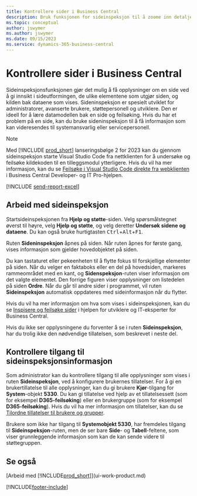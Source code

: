 ```yaml
---
title: Kontrollere sider i Business Central
description: Bruk funksjonen for sideinspeksjon til å zoome inn detaljer om sideutformingen og datakilden. Sideinspeksjonsfunksjonen er ideell for feilsøking av problemer med dataene.
ms.topic: conceptual
author: jswymer
ms.author: jswymer
ms.date: 09/15/2023
ms.service: dynamics-365-business-central
---
```


# <a name="inspecting-pages-in-business-central"></a>Kontrollere sider i Business Central

Sideinspeksjonsfunksjonen gjør det mulig å få opplysninger om en side ved å gi innsikt i sideutformingen, de ulike elementene som utgjør siden, og kilden bak dataene som vises. Sideninspeksjon er spesielt utviklet for administratorer, avanserte brukere, støttepersonell og utviklere. Den er ideell for å lære datamodellen bak en side og feilsøking. Hvis du har et problem på en side, kan du bruke sideninspeksjon til å få informasjon som kan videresendes til systemansvarlig eller servicepersonell.

> [!NOTE]  
> Med [!INCLUDE [prod_short](includes/prod_short.md)] lanseringsbølge 2 for 2023 kan du gjennom sideinspeksjon starte Visual Studio Code fra nettklienten for å undersøke og feilsøke kildekoden til en tilleggsmodul ytterligere. Hvis du vil ha mer informasjon, kan du se [Feilsøke i Visual Studio Code direkte fra webklienten](/dynamics365/business-central/dev-itpro/developer/devenv-troubleshoot-vscode-webclient) i Business Central Developer- og IT Pro-hjelpen.

[!INCLUDE [send-report-excel](includes/send-report-excel.md)]

## <a name="work-with-page-inspection"></a>Arbeid med sideinspeksjon

Startsideinspeksjonen fra **Hjelp og støtte**-siden. Velg spørsmålstegnet øverst til høyre, velg **Hjelp og støtte**, og velg deretter **Undersøk sidene og dataene**. Du kan også bruke hurtigtasten <kbd>Ctrl</kbd>+<kbd>Alt</kbd>+<kbd>F1</kbd>.

Ruten **Sideninspeksjon** åpnes på siden. Når ruten åpnes for første gang, vises informasjon som gjelder hovedobjektet på siden.

Du kan tastaturet eller pekeenheten til å flytte fokus til forskjellige elementer på siden. Når du velger en faktaboks eller en del på hovedsiden, markeres rammeområdet med en kant, og **Sidenspeksjon**-ruten viser informasjon om det valgte elementet. Den forrige figuren viser opplysninger om listedelen på siden **Ordre**. Når du går til andre sider i programmet, vil ruten **Sideinspeksjon** automatisk oppdateres med sideinformasjon når du flytter.

Hvis du vil ha mer informasjon om hva som vises i sideinspeksjonen, kan du se [Inspisere og feilsøke sider](/dynamics365/business-central/dev-itpro/developer/devenv-inspecting-pages) i hjelpen for utviklere og IT-eksperter for Business Central.

Hvis du ikke ser opplysningene du forventer å se i ruten **Sideinspeksjon**, har du trolig ikke den nødvendige tillatelsen, som beskrevet i neste del.

## <a name="controlling-access-to-page-inspection-details"></a>Kontrollere tilgang til sideinspeksjonsinformasjon

Som administrator kan du kontrollere tilgang til alle opplysninger som vises i ruten **Sideinspeksjon**, ved å konfigurere brukernes tillatelser. For å gi en brukertillatelse til alle opplysninger, kan du gi brukere **Kjør**-tilgang for **System**-objekt **5330**. Du kan gi tillatelse ved hjelp av et tillatelsessett (som for eksempel **D365-feilsøking**) eller en brukergruppe (som for eksempel **D365-feilsøking**). Hvis du vil ha mer informasjon om tillatelser, kan du se [Tilordne tillatelser til brukere og grupper](ui-define-granular-permissions.md).

Brukere som ikke har tilgang til **Systemobjekt 5330**, har fremdeles tilgang til **Sideinspeksjon**-ruten, men de ser bare **Side**- og **Tabell**-feltene, som viser grunnleggende informasjon som kan de kan sende videre til støttegruppen.

## <a name="see-also"></a>Se også

[Arbeid med [!INCLUDE[prod_short](includes/prod_short.md)]](ui-work-product.md)  

[!INCLUDE[footer-include](includes/footer-banner.md)]
